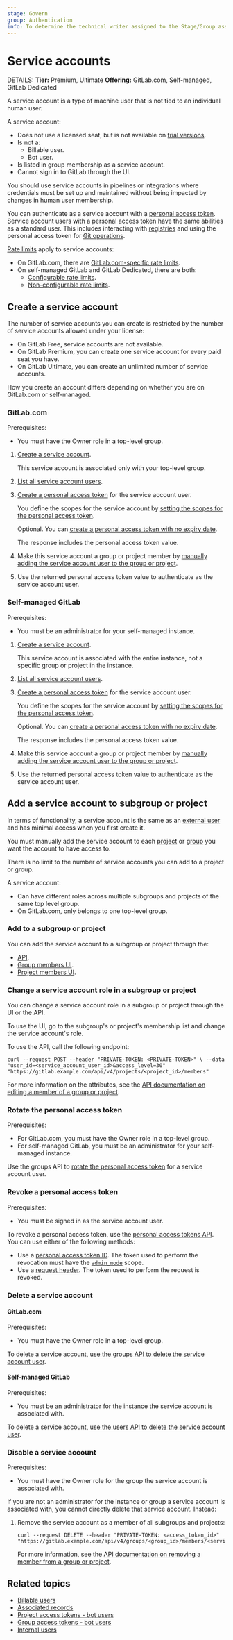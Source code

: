 ```yaml
---
stage: Govern
group: Authentication
info: To determine the technical writer assigned to the Stage/Group associated with this page, see https://handbook.gitlab.com/handbook/product/ux/technical-writing/#assignments
---
```


# Service accounts

DETAILS:
**Tier:** Premium, Ultimate
**Offering:** GitLab.com, Self-managed, GitLab Dedicated

A service account is a type of machine user that is not tied to an individual human
user.

A service account:

- Does not use a licensed seat, but is not available on [trial versions](https://gitlab.com/-/trial_registrations/new?glm_source=docs.gitlab.com?&glm_content=free-user-limit-faq/ee/user/free_user_limit.html).
- Is not a:
  - Billable user.
  - Bot user.
- Is listed in group membership as a service account.
- Cannot sign in to GitLab through the UI.

You should use service accounts in pipelines or integrations where credentials must be
set up and maintained without being impacted by changes in human user membership.

You can authenticate as a service account with a [personal access token](personal_access_tokens.md).
Service account users with a personal access token have the same abilities as a standard user.
This includes interacting with [registries](../packages/index.md) and using the personal access
token for [Git operations](personal_access_tokens.md#clone-repository-using-personal-access-token).

[Rate limits](../../security/rate_limits.md) apply to service accounts:

- On GitLab.com, there are [GitLab.com-specific rate limits](../gitlab_com/index.md#gitlabcom-specific-rate-limits).
- On self-managed GitLab and GitLab Dedicated, there are both:
  - [Configurable rate limits](../../security/rate_limits.md#configurable-limits).
  - [Non-configurable rate limits](../../security/rate_limits.md#non-configurable-limits).

## Create a service account

The number of service accounts you can create is restricted by the number of service
accounts allowed under your license:

- On GitLab Free, service accounts are not available.
- On GitLab Premium, you can create one service account for every paid seat you have.
- On GitLab Ultimate, you can create an unlimited number of service accounts.

How you create an account differs depending on whether you are on GitLab.com or self-managed.

### GitLab.com

Prerequisites:

- You must have the Owner role in a top-level group.

1. [Create a service account](../../api/groups.md#create-service-account-user).

   This service account is associated only with your top-level group.

1. [List all service account users](../../api/groups.md#list-service-account-users).

1. [Create a personal access token](../../api/groups.md#create-personal-access-token-for-service-account-user)
   for the service account user.

   You define the scopes for the service account by [setting the scopes for the personal access token](personal_access_tokens.md#personal-access-token-scopes).

   Optional. You can [create a personal access token with no expiry date](personal_access_tokens.md#when-personal-access-tokens-expire).

   The response includes the personal access token value.

1. Make this service account a group or project member by [manually adding the service account user to the group or project](#add-a-service-account-to-subgroup-or-project).
1. Use the returned personal access token value to authenticate as the service account user.

### Self-managed GitLab

Prerequisites:

- You must be an administrator for your self-managed instance.

1. [Create a service account](../../api/users.md#create-service-account-user).

   This service account is associated with the entire instance, not a specific group
   or project in the instance.

1. [List all service account users](../../api/users.md#list-service-account-users).

1. [Create a personal access token](../../api/users.md#create-a-personal-access-token)
   for the service account user.

   You define the scopes for the service account by [setting the scopes for the personal access token](personal_access_tokens.md#personal-access-token-scopes).

   Optional. You can [create a personal access token with no expiry date](personal_access_tokens.md#when-personal-access-tokens-expire).

   The response includes the personal access token value.

1. Make this service account a group or project member by
   [manually adding the service account user to the group or project](#add-a-service-account-to-subgroup-or-project).
1. Use the returned personal access token value to authenticate as the service account user.

## Add a service account to subgroup or project

In terms of functionality, a service account is the same as an [external user](../../administration/external_users.md)
and has minimal access when you first create it.

You must manually add the service account to each
[project](../project/members/index.md#add-users-to-a-project) or
[group](../group/index.md#add-users-to-a-group) you want the account to have access to.

There is no limit to the number of service accounts you can add to a project or group.

A service account:

- Can have different roles across multiple subgroups and projects of the same top level group.
- On GitLab.com, only belongs to one top-level group.

### Add to a subgroup or project

You can add the service account to a subgroup or project through the:

- [API](../../api/members.md#add-a-member-to-a-group-or-project).
- [Group members UI](../group/index.md#add-users-to-a-group).
- [Project members UI](../project/members/index.md#add-users-to-a-project).

### Change a service account role in a subgroup or project

You can change a service account role in a subgroup or project through the UI or the API.

To use the UI, go to the subgroup's or project's membership list and change the service
account's role.

To use the API, call the following endpoint:

```shell
curl --request POST --header "PRIVATE-TOKEN: <PRIVATE-TOKEN>" \ --data "user_id=<service_account_user_id>&access_level=30" "https://gitlab.example.com/api/v4/projects/<project_id>/members"
```

For more information on the attributes, see the [API documentation on editing a member of a group or project](../../api/members.md#edit-a-member-of-a-group-or-project).

### Rotate the personal access token

Prerequisites:

- For GitLab.com, you must have the Owner role in a top-level group.
- For self-managed GitLab, you must be an administrator for your self-managed instance.

Use the groups API to [rotate the personal access token](../../api/groups.md#rotate-a-personal-access-token-for-service-account-user) for a service account user.

### Revoke a personal access token

Prerequisites:

- You must be signed in as the service account user.

To revoke a personal access token, use the [personal access tokens API](../../api/personal_access_tokens.md#revoke-a-personal-access-token). You can use either of the following methods:

- Use a [personal access token ID](../../api/personal_access_tokens.md#using-a-personal-access-token-id-1). The token used to perform the revocation must have the [`admin_mode`](personal_access_tokens.md#personal-access-token-scopes) scope.
- Use a [request header](../../api/personal_access_tokens.md#using-a-request-header-1). The token used to perform the request is revoked.

### Delete a service account

#### GitLab.com

Prerequisites:

- You must have the Owner role in a top-level group.

To delete a service account, [use the groups API to delete the service account user](../../api/groups.md#delete-service-account-user).

#### Self-managed GitLab

Prerequisites:

- You must be an administrator for the instance the service account is associated with.

To delete a service account, [use the users API to delete the service account user](../../api/users.md#user-deletion).

### Disable a service account

Prerequisites:

- You must have the Owner role for the group the service account is associated with.

If you are not an administrator for the instance or group a service account is associated with, you cannot directly delete that service account. Instead:

1. Remove the service account as a member of all subgroups and projects:

   ```shell
   curl --request DELETE --header "PRIVATE-TOKEN: <access_token_id>" "https://gitlab.example.com/api/v4/groups/<group_id>/members/<service_account_id>"
   ```

   For more information, see the [API documentation on removing a member from a group or project](../../api/members.md#remove-a-member-from-a-group-or-project).

## Related topics

- [Billable users](../../subscriptions/self_managed/index.md#billable-users)
- [Associated records](account/delete_account.md#associated-records)
- [Project access tokens - bot users](../project/settings/project_access_tokens.md#bot-users-for-projects)
- [Group access tokens - bot users](../group/settings/group_access_tokens.md#bot-users-for-groups)
- [Internal users](../../development/internal_users.md#internal-users)
